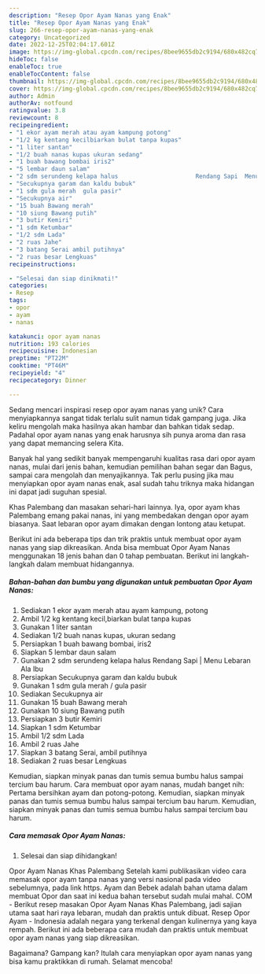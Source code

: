```yaml
---
description: "Resep Opor Ayam Nanas yang Enak"
title: "Resep Opor Ayam Nanas yang Enak"
slug: 266-resep-opor-ayam-nanas-yang-enak
category: Uncategorized
date: 2022-12-25T02:04:17.601Z
image: https://img-global.cpcdn.com/recipes/8bee9655db2c9194/680x482cq70/opor-ayam-nanas-foto-resep-utama.jpg
hideToc: false
enableToc: true
enableTocContent: false
thumbnail: https://img-global.cpcdn.com/recipes/8bee9655db2c9194/680x482cq70/opor-ayam-nanas-foto-resep-utama.jpg
cover: https://img-global.cpcdn.com/recipes/8bee9655db2c9194/680x482cq70/opor-ayam-nanas-foto-resep-utama.jpg
author: Admin
authorAv: notfound
ratingvalue: 3.8
reviewcount: 8
recipeingredient:
- "1 ekor ayam merah atau ayam kampung potong"
- "1/2 kg kentang kecilbiarkan bulat tanpa kupas"
- "1 liter santan"
- "1/2 buah nanas kupas ukuran sedang"
- "1 buah bawang bombai iris2"
- "5 lembar daun salam"
- "2 sdm serundeng kelapa halus                      Rendang Sapi  Menu Lebaran Ala Ibu"
- "Secukupnya garam dan kaldu bubuk"
- "1 sdm gula merah  gula pasir"
- "Secukupnya air"
- "15 buah Bawang merah"
- "10 siung Bawang putih"
- "3 butir Kemiri"
- "1 sdm Ketumbar"
- "1/2 sdm Lada"
- "2 ruas Jahe"
- "3 batang Serai ambil putihnya"
- "2 ruas besar Lengkuas"
recipeinstructions:

- "Selesai dan siap dinikmati!"
categories:
- Resep
tags:
- opor
- ayam
- nanas

katakunci: opor ayam nanas 
nutrition: 193 calories
recipecuisine: Indonesian
preptime: "PT22M"
cooktime: "PT46M"
recipeyield: "4"
recipecategory: Dinner

---
```





Sedang mencari inspirasi resep opor ayam nanas yang unik? Cara menyiapkannya sangat tidak terlalu sulit namun tidak gampang juga. Jika keliru mengolah maka hasilnya akan hambar dan bahkan tidak sedap. Padahal opor ayam nanas yang enak harusnya sih punya aroma dan rasa yang dapat memancing selera Kita.





Banyak hal yang sedikit banyak mempengaruhi kualitas rasa dari opor ayam nanas, mulai dari jenis bahan, kemudian pemilihan bahan segar dan Bagus, sampai cara mengolah dan menyajikannya. Tak perlu pusing jika mau menyiapkan opor ayam nanas enak,      asal sudah tahu triknya maka hidangan ini dapat jadi suguhan spesial.














Khas Palembang dan masakan sehari-hari lainnya. Iya, opor ayam khas Palembang emang pakai nanas, ini yang membedakan dengan opor ayam biasanya. Saat lebaran opor ayam dimakan dengan lontong atau ketupat.






Berikut ini ada beberapa tips dan trik praktis untuk membuat opor ayam nanas yang siap dikreasikan. Anda bisa membuat Opor Ayam Nanas menggunakan 18 jenis bahan dan 0 tahap pembuatan. Berikut ini langkah-langkah dalam membuat hidangannya.

<!--inarticleads1-->

##### Bahan-bahan dan bumbu yang digunakan untuk pembuatan Opor Ayam Nanas:

1. Sediakan 1 ekor ayam merah atau ayam kampung, potong
1. Ambil 1/2 kg kentang kecil,biarkan bulat tanpa kupas
1. Gunakan 1 liter santan
1. Sediakan 1/2 buah nanas kupas, ukuran sedang
1. Persiapkan 1 buah bawang bombai, iris2
1. Siapkan 5 lembar daun salam
1. Gunakan 2 sdm serundeng kelapa halus                      Rendang Sapi | Menu Lebaran Ala Ibu
1. Persiapkan Secukupnya garam dan kaldu bubuk
1. Gunakan 1 sdm gula merah / gula pasir
1. Sediakan Secukupnya air
1. Gunakan 15 buah Bawang merah
1. Gunakan 10 siung Bawang putih
1. Persiapkan 3 butir Kemiri
1. Siapkan 1 sdm Ketumbar
1. Ambil 1/2 sdm Lada
1. Ambil 2 ruas Jahe
1. Siapkan 3 batang Serai, ambil putihnya
1. Sediakan 2 ruas besar Lengkuas


Kemudian, siapkan minyak panas dan tumis semua bumbu halus sampai tercium bau harum. Cara membuat opor ayam nanas, mudah banget nih: Pertama bersihkan ayam dan potong-potong. Kemudian, siapkan minyak panas dan tumis semua bumbu halus sampai tercium bau harum. Kemudian, siapkan minyak panas dan tumis semua bumbu halus sampai tercium bau harum. 

<!--inarticleads2-->

##### Cara memasak Opor Ayam Nanas:


1. Selesai dan siap dihidangkan!

Opor Ayam Nanas Khas Palembang Setelah kami publikasikan video cara memasak opor ayam tanpa nanas yang versi nasional pada video sebelumnya, pada link https. Ayam dan Bebek adalah bahan utama dalam membuat Opor dan saat ini kedua bahan tersebut sudah mulai mahal. COM - Berikut resep masakan Opor Ayam Nanas Khas Palembang, jadi sajian utama saat hari raya lebaran, mudah dan praktis untuk dibuat. Resep Opor Ayam - Indonesia adalah negara yang terkenal dengan kulinernya yang kaya rempah. Berikut ini ada beberapa cara mudah dan praktis untuk membuat opor ayam nanas yang siap dikreasikan. 

Bagaimana? Gampang kan? Itulah cara menyiapkan opor ayam nanas yang bisa kamu praktikkan di rumah. Selamat mencoba!
